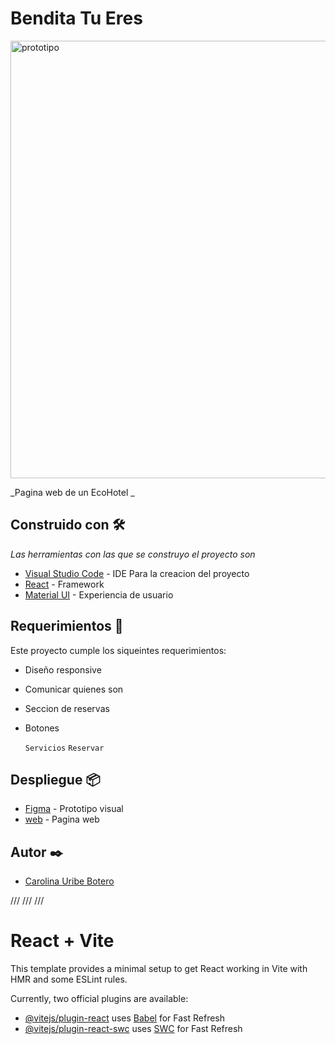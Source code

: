 # Bendita Tu Eres

<img width="700" alt="prototipo" src="https://i.postimg.cc/8PM0B8Q1/Desktop-1-1.png">

_Pagina web de un EcoHotel  _

## Construido con 🛠️

_Las herramientas con las que se construyo el proyecto son_

- [Visual Studio Code](https://code.visualstudio.com/) - IDE Para la creacion del proyecto
- [React](https://sass-lang.com/) - Framework
- [Material UI](https://mui.com/) - Experiencia de usuario

## Requerimientos 📄

Este proyecto cumple los siqueintes requerimientos:

- Diseño responsive
- Comunicar quienes son
- Seccion de reservas
- Botones

  `Servicios`
  `Reservar`

## Despliegue 📦

- [Figma](https://www.figma.com/proto/2RJn6BmS00D7JBJnthSYs5/La_Fortaleza?type=design&node-id=103-88&t=b9dqtN0Aoftr7he2-0&scaling=scale-down&page-id=103%3A2&starting-point-node-id=103%3A88) - Prototipo visual
- [web](https://la-fortaleza-react.vercel.app/) - Pagina web

## Autor ✒️

- [Carolina Uribe Botero](https://github.com/caro1017)

/// /// ///

# React + Vite

This template provides a minimal setup to get React working in Vite with HMR and some ESLint rules.

Currently, two official plugins are available:

- [@vitejs/plugin-react](https://github.com/vitejs/vite-plugin-react/blob/main/packages/plugin-react/README.md) uses [Babel](https://babeljs.io/) for Fast Refresh
- [@vitejs/plugin-react-swc](https://github.com/vitejs/vite-plugin-react-swc) uses [SWC](https://swc.rs/) for Fast Refresh

